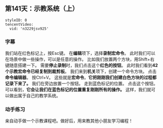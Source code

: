 ## 第141天：示教系统（上）



```@TencentVideo
styleID: 0
tencentVideo:
  vid: 'n3229jsv925'

```
 


### 字幕

我们站在红色标记上，按Esc键。
在**编辑**项下，选择**录制宏命令**。
此时我们可以在场景中做一些操作，可以是任意的操作。
比如我们放置两个方块，用Shift+右键随意搭建一下。
需要**停止录制**时，我们点击这个**红色的按钮**。
此时我们看到**42个示教宏命令已经复制到裁剪板**。
我们来到**机关**项下，创建一个命令方块。
点击**命令编辑器**。
按Ctrl+V。
这些就是**宏命令**。**它把刚刚我们创建白色方块的过程都记录下来了。**
我们在旁边放置一个按钮。
走到蓝色标记的位置。
点击这个按钮。
可以看到，**它会让我们在蓝色标记的位置重复刚刚所有的操作。**
这样，我们就可以做出属于自己的教学系统。


### 动手练习
亲自动手做一个示教课程吧。做好后，用来教其他小朋友学习编程！